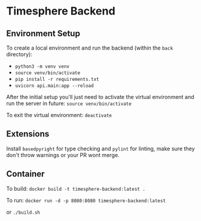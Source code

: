 # Timesphere Backend

## Environment Setup

To create a local environment and run the backend (within the `back` directory):

- `python3 -m venv venv`
- `source venv/bin/activate`
- `pip install -r requirements.txt`
- `uvicorn api.main:app --reload`

After the initial setup you'll just need to activate the virtual environment and run the server in future:
`source venv/bin/activate`

To exit the virtual environment:
`deactivate`

## Extensions

Install `basedpyright` for type checking and `pylint` for linting, make sure they don't throw warnings or your PR wont merge.

## Container

To build:
`docker build -t timesphere-backend:latest .`

To run:
`docker run -d -p 8080:8080 timesphere-backend:latest`

or
`./build.sh`
